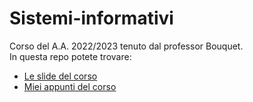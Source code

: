 # Sistemi-informativi
Corso del A.A. 2022/2023 tenuto dal professor Bouquet.  
In questa repo potete trovare:  
- [Le slide del corso](https://github.com/ElBlasco69/Sistemi-informativi/tree/main/slide)
- [Miei appunti del corso](https://github.com/ElBlasco69/Sistemi-informativi/tree/main/appunti)